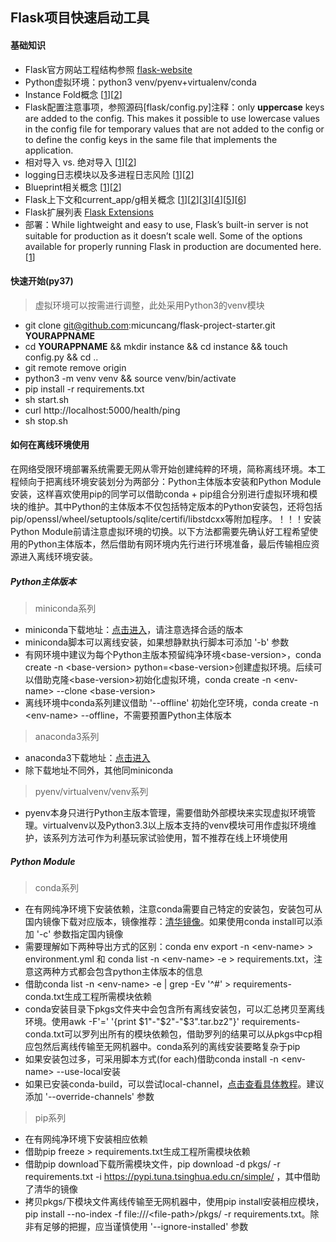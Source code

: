 ## Flask项目快速启动工具

#### 基础知识
* Flask官方网站工程结构参照 [flask-website](https://github.com/pallets/flask-website)
* Python虚拟环境：python3 venv/pyenv+virtualenv/conda
* Instance Fold概念 [[1](http://flask.pocoo.org/docs/1.0/config/#instance-folders)][[2](http://exploreflask.com/en/latest/configuration.html#using-instance-folders)]
* Flask配置注意事项，参照源码[flask/config.py]注释：only <strong>uppercase</strong> keys are added to the config.  This makes it possible to use lowercase values in the config file for temporary values that are not added to the config or to define the config keys in the same file that implements the application.
* 相对导入 vs. 绝对导入 [[1](http://exploreflask.com/en/latest/conventions.html#relative-imports)][[2](http://kuanghy.github.io/2016/07/21/python-import-relative-and-absolute)]
* logging日志模块以及多进程日志风险 [[1](http://doudou0o.com/archives/fe118cd8/python-logging%E6%97%A5%E5%BF%97%E6%A8%A1%E5%9D%97%E4%BB%A5%E5%8F%8A%E5%A4%9A%E8%BF%9B%E7%A8%8B%E6%97%A5%E5%BF%97.html)][[2](https://blog.csdn.net/qq_20690231/article/details/84644939)]
* Blueprint相关概念 [[1](https://www.jianshu.com/p/95d98df72c91)][[2](http://exploreflask.com/en/latest/blueprints.html)]
* Flask上下文和current_app/g相关概念 [[1](http://flask.pocoo.org/docs/1.0/appcontext/)][[2](http://flask.pocoo.org/docs/1.0/reqcontext/)][[3](https://segmentfault.com/a/1190000017814222)][[4](https://blog.csdn.net/Lyj20170608/article/details/79636583)][[5](https://blog.tonyseek.com/post/the-context-mechanism-of-flask/#id11)][[6](https://stackoverflow.com/questions/40881750/whats-the-difference-between-current-app-and-g-context-variable?rq=1)]
* Flask扩展列表 [Flask Extensions](http://flask.pocoo.org/extensions/)
* 部署：While lightweight and easy to use, Flask’s built-in server is not suitable for production as it doesn’t scale well. Some of the options available for properly running Flask in production are documented here. [[1](http://flask.pocoo.org/docs/1.0/deploying/)]

#### 快速开始(py37)

> 虚拟环境可以按需进行调整，此处采用Python3的venv模块

* git clone git@github.com:micuncang/flask-project-starter.git <strong>YOURAPPNAME</strong>
* cd <strong>YOURAPPNAME</strong> && mkdir instance && cd instance && touch config.py && cd ..
* git remote remove origin
* python3 -m venv venv && source venv/bin/activate
* pip install -r requirements.txt
* sh start.sh
* curl http://localhost:5000/health/ping
* sh stop.sh

#### 如何在离线环境使用

在网络受限环境部署系统需要无网从零开始创建纯粹的环境，简称离线环境。本工程倾向于把离线环境安装划分为两部分：Python主体版本安装和Python Module安装，这样喜欢使用pip的同学可以借助conda + pip组合分别进行虚拟环境和模块的维护。其中Python的主体版本不仅包括特定版本的Python安装包，还将包括pip/openssl/wheel/setuptools/sqlite/certifi/libstdcxx等附加程序。！！！安装Python Module前请注意虚拟环境的切换。以下方法都需要先确认好工程希望使用的Python主体版本，然后借助有网环境内先行进行环境准备，最后传输相应资源进入离线环境安装。

##### Python主体版本

> miniconda系列

* miniconda下载地址：[点击进入](https://docs.conda.io/en/latest/miniconda.html)，请注意选择合适的版本
* miniconda脚本可以离线安装，如果想静默执行脚本可添加 '-b' 参数
* 有网环境中建议为每个Python主版本预留纯净环境\<base-version\>，conda create -n \<base-version\> python=\<base-version\>创建虚拟环境。后续可以借助克隆\<base-version\>初始化虚拟环境，conda create -n \<env-name\> --clone \<base-version\>
* 离线环境中conda系列建议借助 '--offline' 初始化空环境，conda create -n \<env-name\> --offline，不需要预置Python主体版本

> anaconda3系列

* anaconda3下载地址：[点击进入](https://www.anaconda.com/distribution/)
* 除下载地址不同外，其他同miniconda

> pyenv/virtualvenv/venv系列

* pyenv本身只进行Python主版本管理，需要借助外部模块来实现虚拟环境管理。virtualvenv以及Python3.3以上版本支持的venv模块可用作虚拟环境维护，该系列方法可作为利基玩家试验使用，暂不推荐在线上环境使用

##### Python Module

> conda系列

* 在有网纯净环境下安装依赖，注意conda需要自己特定的安装包，安装包可从国内镜像下载对应版本，镜像推荐：[清华镜像](https://mirrors.tuna.tsinghua.edu.cn/anaconda/pkgs/)。如果使用conda install可以添加 '-c' 参数指定国内镜像
* 需要理解如下两种导出方式的区别：conda env export -n \<env-name\> > environment.yml 和 conda list -n \<env-name\> -e > requirements.txt，注意这两种方式都会包含python主体版本的信息
* 借助conda list -n \<env-name\> -e | grep -Ev '\^#' > requirements-conda.txt生成工程所需模块依赖
* conda安装目录下pkgs文件夹中会包含所有离线安装包，可以汇总拷贝至离线环境。使用awk -F'=' '{print $1"-"$2"-"$3".tar.bz2"}' requirements-conda.txt可以罗列出所有的模块依赖包，借助罗列的结果可以从pkgs中cp相应包然后离线传输至无网机器中。conda系列的离线安装要略复杂于pip
* 如果安装包过多，可采用脚本方式(for each)借助conda install -n \<env-name\> --use-local安装
* 如果已安装conda-build，可以尝试local-channel，[点击查看具体教程](https://docs.conda.io/projects/conda/en/latest/user-guide/tasks/create-custom-channels.html)。建议添加 '--override-channels' 参数

> pip系列

* 在有网纯净环境下安装相应依赖
* 借助pip freeze > requirements.txt生成工程所需模块依赖
* 借助pip download下载所需模块文件，pip download -d pkgs/ -r requirements.txt -i https://pypi.tuna.tsinghua.edu.cn/simple/ ，其中借助了清华的镜像
* 拷贝pkgs/下模块文件离线传输至无网机器中，使用pip install安装相应模块，pip install --no-index -f file:///\<file-path\>/pkgs/ -r requirements.txt。除非有足够的把握，应当谨慎使用 '--ignore-installed' 参数
